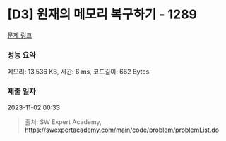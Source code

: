 # [D3] 원재의 메모리 복구하기 - 1289 

[문제 링크](https://swexpertacademy.com/main/code/problem/problemDetail.do?contestProbId=AV19AcoKI9sCFAZN) 

### 성능 요약

메모리: 13,536 KB, 시간: 6 ms, 코드길이: 662 Bytes

### 제출 일자

2023-11-02 00:33



> 출처: SW Expert Academy, https://swexpertacademy.com/main/code/problem/problemList.do